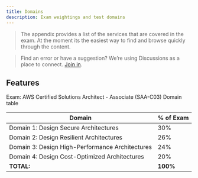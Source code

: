 ```yaml
---
title: Domains
description: Exam weightings and test domains
---
```


> The appendix provides a list of the services that are covered in the exam. At the moment its the easiest way to find and browse quickly through the content.

> Find an error or have a suggestion? We’re using Discussions as a place to connect. [Join in](https://github.com/inspiringsource/aws-solutions-architect/discussions).


## Features

Exam: AWS Certified Solutions Architect - Associate (SAA-C03) Domain table

| Domain                                          	| % of Exam 	|
|-------------------------------------------------	|-----------	|
| Domain 1: Design Secure Architectures           	| 30%       	|
| Domain 2: Design Resilient Architectures        	| 26%          	|
| Domain 3: Design High-Performance Architectures   | 24%          	|
| Domain 4: Design Cost-Optimized Architectures   	| 20%          	|
| <b>TOTAL:</b>                                    	| <b>100%</b>  	|
